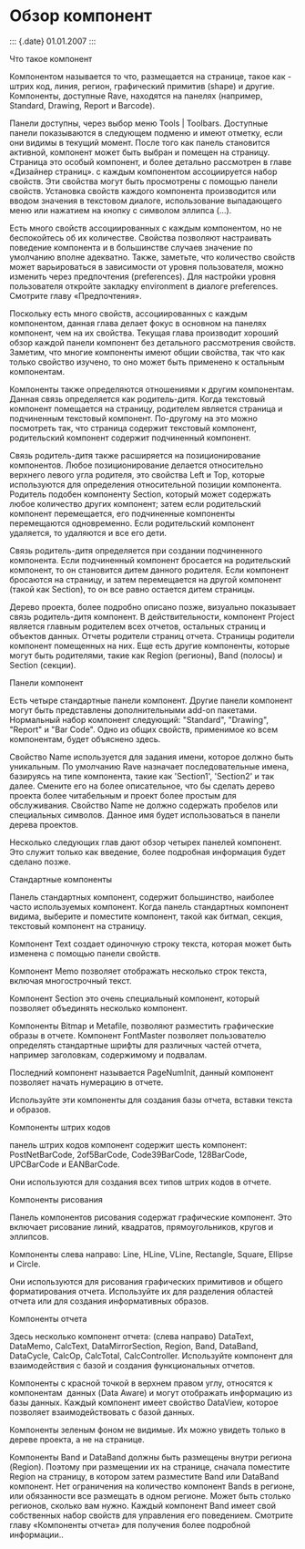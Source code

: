 Обзор компонент
===============

::: {.date}
01.01.2007
:::

Что такое компонент

Компонентом называется то что, размещается на странице, такое как -
штрих код, линия, регион, графический примитив (shape) и другие.
Компоненты, доступные Rave, находятся на панелях (например, Standard,
Drawing, Report и Barcode).

Панели доступны, через выбор меню Tools \| Toolbars. Доступные панели
показываются в следующем подменю и имеют отметку, если они видимы в
текущий момент. После того как панель становится активной, компонент
может быть выбран и помещен на страницу. Страница это особый компонент,
и более детально рассмотрен в главе «Дизайнер страниц». с каждым
компонентом ассоциируется набор свойств. Эти свойства могут быть
просмотрены с помощью панели свойств. Установка свойств каждого
компонента производится или вводом значения в текстовом диалоге,
использование выпадающего меню или нажатием на кнопку с символом эллипса
(...).

Есть много свойств ассоциированных с каждым компонентом, но не
беспокойтесь об их количестве. Свойства позволяют настраивать поведение
компонента и в большинстве случаев значение по умолчанию вполне
адекватно. Также, заметьте, что количество свойств может варьироваться в
зависимости от уровня пользователя, можно изменить через предпочтения
(preferences). Для настройки уровня пользователя откройте закладку
environment в диалоге preferences. Смотрите главу «Предпочтения».

Поскольку есть много свойств, ассоциированных с каждым компонентом,
данная глава делает фокус в основном на панелях компонент, чем на их
свойства. Текущая глава производит хороший обзор каждой панели компонент
без детального рассмотрения свойств. Заметим, что многие компоненты
имеют общии свойства, так что как только свойство изучено, то оно может
быть применено к остальным компонентам.

Компоненты также определяются отношениями к другим компонентам. Данная
связь определяется как родитель-дитя. Когда текстовый компонент
помещается на страницу, родителем является страница и подчиненным
текстовый компонент. По-другому на это можно посмотреть так, что
страница содержит текстовый компонент, родительский компонент содержит
подчиненный компонент.

Связь родитель-дитя также расширяется на позиционирование компонентов.
Любое позиционирование делается относительно верхнего левого угла
родителя, это свойства Left и Top, которые используются для определения
относительной позиции компонента. Родитель подобен компоненту Section,
который может содержать любое количество других компонент; затем если
родительский компонент перемещается, его подчиненные компоненты
перемещаются одновременно. Если родительский компонент удаляется, то
удаляются и все его дети.

Связь родитель-дитя определяется при создании подчиненного компонента.
Если подчиненный компонент бросается на родительский компонент, то он
становится дитем данного родителя. Если компонент бросаются на страницу,
и затем перемещается на другой компонент (такой как Section), то он все
равно остается дитем страницы.

Дерево проекта, более подробно описано позже, визуально показывает связь
родитель-дитя компонент. В действительности, компонент Project является
главным родителем всех отчетов, остальных страниц и объектов данных.
Отчеты родители страниц отчета. Страницы родители компонент помещенных
на них. Еще есть другие компоненты, которые могут быть родителями, такие
как Region (регионы), Band (полосы) и Section (секции).

Панели компонент

Есть четыре стандартные панели компонент. Другие панели компонент могут
быть представлены дополнительными add-on пакетами. Нормальный набор
компонент следующий: \"Standard\", \"Drawing\", \"Report\" и \"Bar
Code\". Одно из общих свойств, применимое ко всем компонентам, будет
объяснено здесь.

Свойство Name используется для задания имени, которое должно быть
уникальным. По умолчанию Rave назначает последовательные имена,
базируясь на типе компонента, такие как \'Section1\', \'Section2\' и так
далее. Смените его на более описательное, что бы сделать дерево проекта
более читабельным и проект более простым для обслуживания. Свойство Name
не должно содержать пробелов или специальных символов. Данное имя будет
использоваться в панели дерева проектов.

Несколько следующих глав дают обзор четырех панелей компонент. Это
служит только как введение, более подробная информация будет сделано
позже.

Стандартные компоненты

Панель стандартных компонент, содержит большинство, наиболее часто
используемых компонент. Когда панель стандартных компонент видима,
выберите и поместите компонент, такой как битмап, секция, текстовый
компонент на страницу.

Компонент Text создает одиночную строку текста, которая может быть
изменена с помощью панели свойств.

Компонент Memo позволяет отображать несколько строк текста, включая
многострочный текст.

Компонент Section это очень специальный компонент, который позволяет
объединять несколько компонент.

Компоненты Bitmap и Metafile, позволяют разместить графические образы в
отчете. Компонент FontMaster позволяет пользователю определять
стандартные шрифты для различных частей отчета, например заголовкам,
содержимому и подвалам.

Последний компонент называется PageNumInit, данный компонент позволяет
начать нумерацию в отчете.

Используйте эти компоненты для создания базы отчета, вставки текста и
образов.

Компоненты штрих кодов

панель штрих кодов компонент содержит шесть компонент: PostNetBarCode,
2of5BarCode, Code39BarCode, 128BarCode, UPCBarCode и EANBarCode.

Они используются для создания всех типов штрих кодов в отчете.

Компоненты рисования

Панель компонентов рисования содержат графические компонент. Это
включает рисование линий, квадратов, прямоугольников, кругов и эллипсов.

Компоненты слева направо: Line, HLine, VLine, Rectangle, Square, Ellipse
и Circle.

Они используются для рисования графических примитивов и общего
форматирования отчета. Используйте их для разделения областей отчета или
для создания информативных образов.

Компоненты отчета

Здесь несколько компонент отчета: (слева направо) DataText, DataMemo,
CalcText, DataMirrorSection, Region, Band, DataBand, DataCycle, CalcOp,
CalcTotal, CalcController. Используйте компонент для взаимодействия с
базой и создания функциональных отчетов.

Компоненты с красной точкой в верхнем правом углу, относятся к
компонентам  данных (Data Aware) и могут отображать информацию из базы
данных. Каждый компонент имеет свойство DataView, которое позволяет
взаимодействовать с базой данных.

Компоненты зеленым фоном не видимые. Их можно увидеть только в дереве
проекта, а не на странице.

Компоненты Band и DataBand должны быть размещены внутри региона
(Region). Поэтому при размещении их на странице, сначала поместите
Region на страницу, в котором затем разместите Band или DataBand
компонент. Нет ограничения на количество компонент Bands в регионе, или
обязанности все размещать в одном регионе. Может быть столько регионов,
сколько вам нужно. Каждый компонент Band имеет свой собственных набор
свойств для управления его поведением. Смотрите главу «Компоненты
отчета» для получения более подробной информации..
